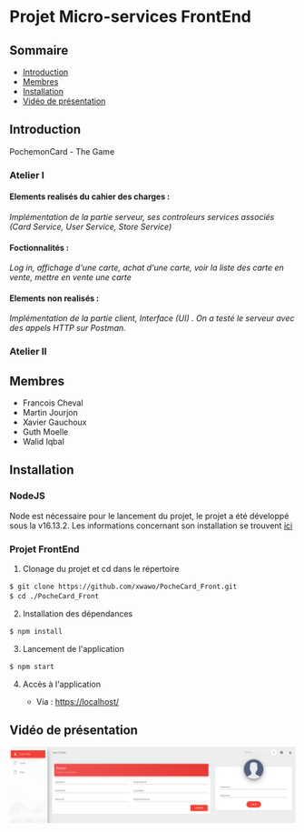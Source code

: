 
# Projet Micro-services FrontEnd

## Sommaire
- [Introduction](https://github.com/xwawo/PocheCard_Front#introduction)
- [Membres](https://github.com/xwawo/PocheCard_Front#membres)
- [Installation](https://github.com/xwawo/PocheCard_Front#installation)
- [Vidéo de présentation](https://github.com/xwawo/PocheCard_Front#vidéo-de-présentation)


## Introduction

PochemonCard - The Game

### Atelier I

#### Elements realisés du cahier des charges :

*Implémentation de la partie serveur, ses controleurs services associés (Card Service, User Service, Store Service)*

#### Foctionnalités :

*Log in, affichage d'une carte, achat d'une carte, voir la liste des carte en vente, mettre en vente une carte*

#### Elements non realisés :

*Implémentation de la partie client, Interface (UI) . On a testé le serveur avec des appels HTTP sur Postman.*

### Atelier II


## Membres

- Francois Cheval
- Martin Jourjon
- Xavier Gauchoux
- Guth Moelle
- Walid Iqbal


## Installation
### NodeJS
Node est nécessaire pour le lancement du projet, le projet a été développé sous la v16.13.2.
Les informations concernant son installation se trouvent [ici](https://nodejs.org/en/download/)

### Projet FrontEnd
1. Clonage du projet et cd dans le répertoire
```Bash
$ git clone https://github.com/xwawo/PocheCard_Front.git
$ cd ./PocheCard_Front
```

2. Installation des dépendances
```Bash
$ npm install
```

3. Lancement de l'application
```Bash
$ npm start
```

4. Accès à l'application

   - Via : [https://localhost/](https://localhost:80)

## Vidéo de présentation
[![Vidéo de présentation](./documentation/img_frontend.PNG)](https://youtu.be/OW3wJ41cr1Y)
